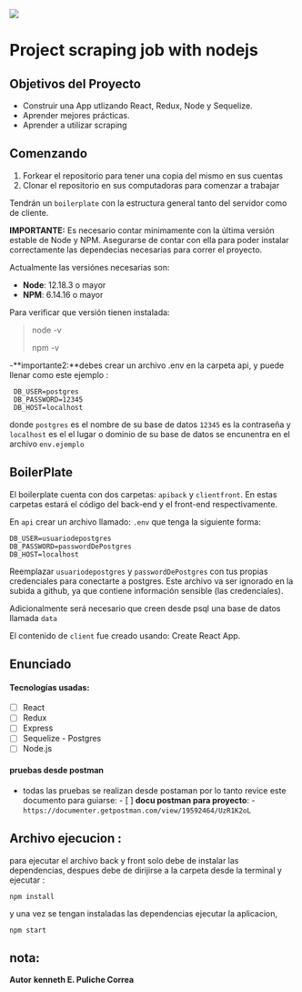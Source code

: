 <p align='left'>
    <img src='https://raw.githubusercontent.com/kenpulicorre/countries_proyect/main/client/src/images/bandera.gif' </img>
</p>

# Project scraping job with nodejs

## Objetivos del Proyecto

- Construir una App utlizando React, Redux, Node y Sequelize.
- Aprender mejores prácticas.
- Aprender a utilizar scraping

## Comenzando

1.  Forkear el repositorio para tener una copia del mismo en sus cuentas
2.  Clonar el repositorio en sus computadoras para comenzar a trabajar

Tendrán un `boilerplate` con la estructura general tanto del servidor como de cliente.

**IMPORTANTE:** Es necesario contar minimamente con la última versión estable de Node y NPM. Asegurarse de contar con ella para poder instalar correctamente las dependecias necesarias para correr el proyecto.

Actualmente las versiónes necesarias son:

- **Node**: 12.18.3 o mayor
- **NPM**: 6.14.16 o mayor

Para verificar que versión tienen instalada:

> node -v
>
> npm -v

-**importante2:**debes crear un archivo .env en la carpeta api,
y puede llenar como este ejemplo :

     DB_USER=postgres
     DB_PASSWORD=12345
     DB_HOST=localhost

donde `postgres` es el nombre de su base de datos `12345` es la contraseña y `localhost` es el el lugar o dominio de su base de datos se encunentra en el archivo `env.ejemplo`

## BoilerPlate

El boilerplate cuenta con dos carpetas: `apiback` y `clientfront`. En estas carpetas estará el código del back-end y el front-end respectivamente.

En `api` crear un archivo llamado: `.env` que tenga la siguiente forma:

```
DB_USER=usuariodepostgres
DB_PASSWORD=passwordDePostgres
DB_HOST=localhost
```

Reemplazar `usuariodepostgres` y `passwordDePostgres` con tus propias credenciales para conectarte a postgres. Este archivo va ser ignorado en la subida a github, ya que contiene información sensible (las credenciales).

Adicionalmente será necesario que creen desde psql una base de datos llamada `data`

El contenido de `client` fue creado usando: Create React App.

## Enunciado

#### Tecnologías usadas:

- [ ] React
- [ ] Redux
- [ ] Express
- [ ] Sequelize - Postgres
- [ ] Node.js

#### pruebas desde postman

- todas las pruebas se realizan desde postaman por lo tanto revice este documento para guiarse: - [ ] **docu postman para proyecto**: -`https://documenter.getpostman.com/view/19592464/UzR1K2oL`

## Archivo ejecucion :

para ejecutar el archivo back y front solo debe de instalar las dependencias, despues debe de dirijirse a la carpeta desde la terminal y ejecutar :

```
npm install
```

y una vez se tengan instaladas las dependencias ejecutar la aplicacion,

```
npm start
```

## nota:

**Autor**
**kenneth E. Puliche Correa**
